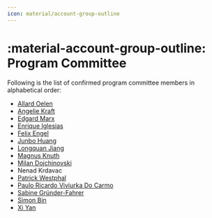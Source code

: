 ```yaml
---
icon: material/account-group-outline
---
```

# :material-account-group-outline: Program Committee

Following is the list of confirmed program committee members in alphabetical order:

- [Allard Oelen](https://www.tib.eu/de/forschung-entwicklung/open-research-knowledge-graph/service-und-softwareentwicklung/mitarbeiterinnen-und-mitarbeiter/allard-oelen)
- [Angelie Kraft](https://www.inf.uni-hamburg.de/en/inst/ab/sems/people/angelie-kraft.html)
- [Edgard Marx](https://aksw.org/EdgardMarx)
- [Enrique Iglesias](https://www.tib.eu/en/research-development/research-groups-and-labs/scientific-data-management/staff/enrique-iglesias)
- [Felix Engel](https://www.linkedin.com/in/felix-engel-27768512a/?originalSubdomain=de)
- [Junbo Huang](https://www.inf.uni-hamburg.de/en/inst/ab/sems/people/junbo-huang.html)
- [Longquan Jiang](https://www.linkedin.com/in/longquanjiang/)
- [Magnus Knuth](https://www.linkedin.com/in/magnusknuth)
- [Milan Dojchinovski](https://aksw.org/MilanDojchinovski.html)
- Nenad Krdavac
- [Patrick Westphal](https://www.inf.uni-hamburg.de/en/inst/ab/sems/people/patrick-westphal.html)
- [Paulo Ricardo Viviurka Do Carmo](https://www.linkedin.com/in/paulo-do-carmo)
- [Sabine Gründer-Fahrer](https://tucid.tu-chemnitz.de/giim/individual/person-108776)
- [Simon Bin](https://aksw.org/SimonBin.html)
- [Xi Yan](https://www.inf.uni-hamburg.de/en/inst/ab/sems/people/xi-yan.html)

